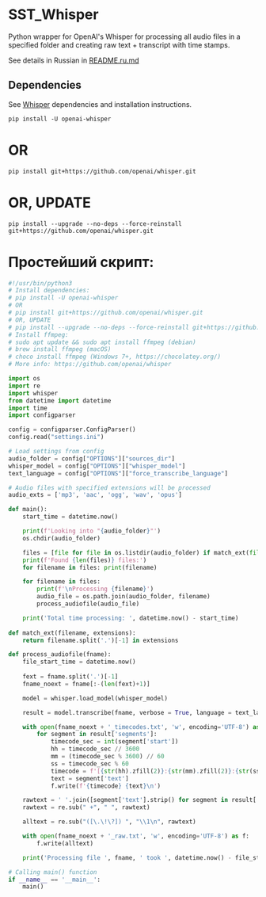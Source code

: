 # SST_Whisper

Python wrapper for OpenAI's Whisper for processing all audio files in a specified folder and 
creating raw text + transcript with time stamps. 

See details in Russian in [README.ru.md](README.ru.md)

## Dependencies

See [Whisper](https://github.com/openai/whisper) dependencies and installation instructions.

`pip install -U openai-whisper` 
# OR
`pip install git+https://github.com/openai/whisper.git` 
# OR, UPDATE
`pip install --upgrade --no-deps --force-reinstall git+https://github.com/openai/whisper.git` 


# Простейший скрипт:

```python
#!/usr/bin/python3
# Install dependencies:
# pip install -U openai-whisper 
# OR
# pip install git+https://github.com/openai/whisper.git 
# OR, UPDATE
# pip install --upgrade --no-deps --force-reinstall git+https://github.com/openai/whisper.git 
# Install ffmpeg:
# sudo apt update && sudo apt install ffmpeg (debian)
# brew install ffmpeg (macOS)
# choco install ffmpeg (Windows 7+, https://chocolatey.org/)
# More info: https://github.com/openai/whisper

import os
import re
import whisper
from datetime import datetime
import time
import configparser

config = configparser.ConfigParser()
config.read("settings.ini")

# Load settings from config 
audio_folder = config["OPTIONS"]["sources_dir"]
whisper_model = config["OPTIONS"]["whisper_model"]
text_language = config["OPTIONS"]["force_transcribe_language"]

# Audio files with specified extensions will be processed
audio_exts = ['mp3', 'aac', 'ogg', 'wav', 'opus']

def main():
    start_time = datetime.now()

    print(f'Looking into "{audio_folder}"')
    os.chdir(audio_folder)

    files = [file for file in os.listdir(audio_folder) if match_ext(file, audio_exts)]
    print(f'Found {len(files)} files:')
    for filename in files: print(filename)

    for filename in files:
        print(f'\nProcessing {filename}')
        audio_file = os.path.join(audio_folder, filename)
        process_audiofile(audio_file)

    print('Total time processing: ', datetime.now() - start_time)
    
def match_ext(filename, extensions):
    return filename.split('.')[-1] in extensions

def process_audiofile(fname):
    file_start_time = datetime.now()
    
    fext = fname.split('.')[-1]
    fname_noext = fname[:-(len(fext)+1)]

    model = whisper.load_model(whisper_model)

    result = model.transcribe(fname, verbose = True, language = text_language)

    with open(fname_noext + '_timecodes.txt', 'w', encoding='UTF-8') as f:
        for segment in result['segments']:
            timecode_sec = int(segment['start'])
            hh = timecode_sec // 3600
            mm = (timecode_sec % 3600) // 60
            ss = timecode_sec % 60
            timecode = f'[{str(hh).zfill(2)}:{str(mm).zfill(2)}:{str(ss).zfill(2)}]'
            text = segment['text']
            f.write(f'{timecode} {text}\n')

    rawtext = ' '.join([segment['text'].strip() for segment in result['segments']])
    rawtext = re.sub(" +", " ", rawtext)

    alltext = re.sub("([\.\!\?]) ", "\\1\n", rawtext)

    with open(fname_noext + '_raw.txt', 'w', encoding='UTF-8') as f:
        f.write(alltext)

    print('Processing file ', fname, ' took ', datetime.now() - file_start_time, '\n')

# Calling main() function
if __name__ == '__main__':
    main()

```